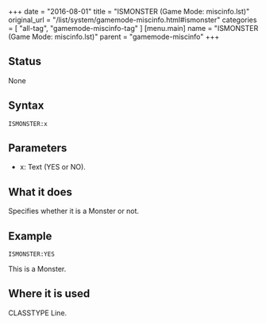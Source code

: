 +++
date = "2016-08-01"
title = "ISMONSTER (Game Mode: miscinfo.lst)"
original_url = "/list/system/gamemode-miscinfo.html#ismonster"
categories = [ "all-tag", "gamemode-miscinfo-tag" ]
[menu.main]
    name = "ISMONSTER (Game Mode: miscinfo.lst)"
    parent = "gamemode-miscinfo"
+++

## Status

None

## Syntax

`ISMONSTER:x`

## Parameters

-   x: Text (YES or NO).



What it does
------------

Specifies whether it is a Monster or not.

Example
-------

`ISMONSTER:YES`

This is a Monster.

Where it is used
----------------

CLASSTYPE Line.

